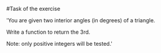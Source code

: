 #Task of the exercise

'You are given two interior angles (in degrees) of a triangle.

Write a function to return the 3rd.

Note: only positive integers will be tested.'